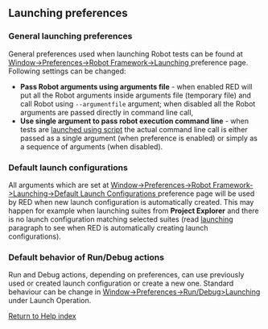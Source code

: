 ## Launching preferences

### General launching preferences

General preferences used when launching Robot tests can be found at [
Window->Preferences->Robot Framework->Launching
](javascript:executeCommand\('org.eclipse.ui.window.preferences\(preferencePageId=org.robotframework.ide.eclipse.main.plugin.preferences.launch\)'\))
preference page. Following settings can be changed:

  * **Pass Robot arguments using arguments file** \- when enabled RED will put all the Robot arguments inside arguments file (temporary file) and call Robot using `--argumentfile` argument; when disabled all the Robot arguments are passed directly in command line call, 
  * **Use single argument to pass robot execution command line** \- when tests are [launched using script](local_launch_scripting.md) the actual command line call is either passed as a single argument (when preference is enabled) or simply as a sequence of arguments (when disabled). 

### Default launch configurations

All arguments which are set at [ Window->Preferences->Robot
Framework->Launching->Default Launch Configurations
](javascript:executeCommand\('org.eclipse.ui.window.preferences\(preferencePageId=org.robotframework.ide.eclipse.main.plugin.preferences.launch\)'\))
preference page will be used by RED when new launch configuration is
automatically created. This may happen for example when launching suites from
**Project Explorer** and there is no launch configuration matching selected
suites (read [launching](ui_elements.html#launching) paragraph to see when RED
is automatically creating launch configurations).

### Default behavior of Run/Debug actions

Run and Debug actions, depending on preferences, can use previously used or
created launch configuration or create a new one. Standard behaviour can be
change in
[Window->Preferences->Run/Debug>Launching](javascript:executeCommand\("org.eclipse.ui.window.preferences\(preferencePageId=org.eclipse.debug.ui.LaunchingPreferencePage\)"\))
under Launch Operation.

[Return to Help index](http://nokia.github.io/RED/help/)
